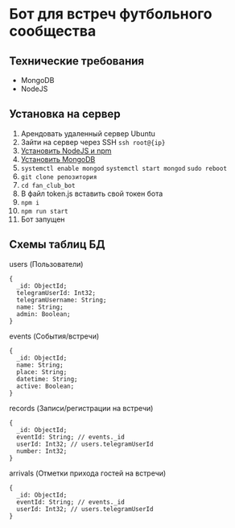 # Бот для встреч футбольного сообщества 
## Технические требования
- MongoDB
- NodeJS
## Установка на сервер
1. Арендовать удаленный сервер Ubuntu
2. Зайти на сервер через SSH ```ssh root@{ip}```
3. [Установить NodeJS и npm](https://losst.ru/ustanovka-node-js-ubuntu-18-04)
4. [Установить MongoDB](https://www.mongodb.com/docs/manual/tutorial/install-mongodb-on-ubuntu/#install-mongodb-community-edition)
5. ```systemctl enable mongod```
```systemctl start mongod```
```sudo reboot```
5. ```git clone репозитория```
6. ```cd fan_club_bot```
7. В файл token.js вставить свой токен бота
8. ```npm i```
9. ```npm run start```
10. Бот запущен
## Схемы таблиц БД
users (Пользователи)
```
{
  _id: ObjectId;
  telegramUserId: Int32;
  telegramUsername: String;
  name: String;
  admin: Boolean;
}
```
events (События/встречи)
```
{
  _id: ObjectId;
  name: String;
  place: String;
  datetime: String;
  active: Boolean;
}
```
records (Записи/регистрации на встречи)
```
{
  _id: ObjectId;
  eventId: String; // events._id
  userId: Int32; // users.telegramUserId
  number: Int32;
}
```
arrivals (Отметки прихода гостей на встречи)
```
{
  _id: ObjectId;
  eventId: String; // events._id
  userId: Int32; // users.telegramUserId
}
```
